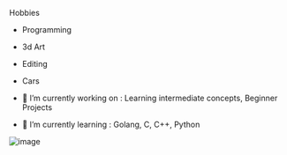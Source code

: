 Hobbies
- Programming
- 3d Art
- Editing
- Cars

- 🔭 I’m currently working on : Learning intermediate concepts, Beginner Projects
- 🌱 I’m currently learning : Golang, C, C++, Python

![image](https://media.tenor.com/wL59aqQiwzAAAAAd/cat-kitty.gif)
